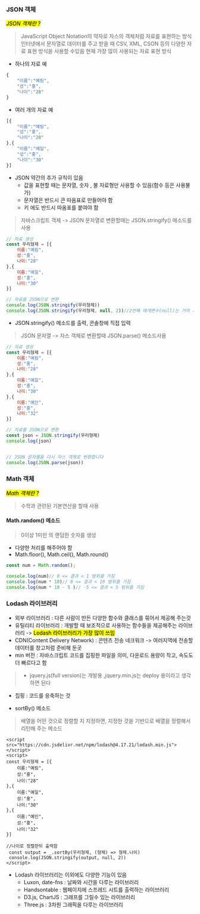 
### JSON 객체
<mark><i>JSON 객체란 ?</i></mark>

> JavaScript Object Notation의 약자로 자스의 객체처럼 자료를 표현하는 방식
> 인터넷에서 문자열로 데이터를 주고 받을 때 CSV, XML, CSON 등의 다양한 자료 표현 방식을 사용할 수있음 
> 현재 가장 많이 사용되는 자료 표현 방식

- 하나의 자료 예
```js
{
    "이름":"예림",
    "성":"홍",
    "나이":"28"
}
```

- 여러 개의 자료 예
```js
[{
    "이름":"예림",
    "성":"홍",
    "나이":"28"
},{
    "이름":"예일",
    "성":"홍",
    "나이":"30"
}]
```
- JSON 약간의 추가 규칙이 있음 
    - 값을 표현할 때는 문자열, 숫자 , 불 자료형만 사용할 수 있음(함수 등은 사용불가)
    - 문자열은 반드시 큰 따옴표로 만들어야 함
    - 키 에도 반드시 따옴표를 붙여야 함

> 자바스크립트 객체 -> JSON 문자열로 변환할때는 
JSON.stringify() 메소드를 사용

```js
// 자료 생성
const 우리형제 = [{
    이름:"예림",
    성:"홍",
    나이:"28"
},{
    이름:"예일",
    성:"홍",
    나이:"30"
}]

// 자료를 JSON으로 변환
console.log(JSON.stringify(우리형제))
console.log(JSON.stringify(우리형제, null, 2))//2번째 매개변수(null)는 거의 사용하지 않아서 null을 넣는다, 들여쓰기 2칸으로 설정합니다.
```
- JSON.stringify() 메소드를 출력, 콘솔창에 직접 입력


> JSON 문자열 -> 자스 객체로 변환할때
> JSON.parse() 메소드사용
```js
// 자료 생성
const 우리형제 = [{
    이름:"예림",
    성:"홍",
    나이:"28"
},{
    이름:"예일",
    성:"홍",
    나이:"30"
},{
    이름:"예인",
    성:"홍",
    나이:"32"
}]

// 자료를 JSON으로 변환
const json = JSON.stringify(우리형제)
console.log(json)


// JSON 문자열을 다시 자스 객체로 변환합니다
console.log(JSON.parse(json))
```

### Math 객체
<mark><i>Math 객체란 ?</i></mark>
> 수학과 관련된 기본연산을 할때 사용

#### Math.random() 메소드
> 0이상 1미만 의 랜덤한 숫자를 생성
- 다양한 처리를 해주어야 함
-  Math.floor(), Math.ceil(), Math.round()
```js
const num = Math.random();

console.log(num)// 0 <= 결과 < 1 범위를 가짐
console.log(num * 10)// 0 <= 결과 < 10 범위를 가짐
console.log(num * 10 - 5 )// -5 <= 결과 < 5 범위를 가짐
```

### Lodash 라이브러리
- 외부 라이브러리 : 다른 사람이 만든 다양한 함수와 클래스를 묶어서 제공해 주는것
- 유틸리티 라이브러리 : 개발할 때 보조적으로 사용하는 함수들을 제공해주는 라이브러리 -> <mark>Lodash 라이브러리가 가장 많이 쓰임</mark>
- CDN(Content Delivery Network) : 콘텐츠 전송 네크워크 -> 여러지역에 전송할 데이터를 창고처럼 준비해 둔곳
- min 버전 : 자바스크립트 코드를 집핑한 파일을 의미, 다운로드 용량이 작고, 속도도 더 빠르다고 함
> - jquery.js(full version)는 개발용 ,jquery.min.js는 deploy 용이라고 생각하면 된다
- 집핑 : 코드를 응축하는 것

- sortBy() 메소드
> 배열을 어떤 것으로 정렬할 지 지정하면, 지정한 것을 기반으로 배열을 정렬해서 리턴해 주는 메소드
```
<script src="https://cdn.jsdelivr.net/npm/lodash@4.17.21/lodash.min.js"></script>
<script>
const 우리형제 = [{
    이름:"예림",
    성:"홍",
    나이:"28"
},{
    이름:"예일",
    성:"홍",
    나이:"30"
},{
    이름:"예인",
    성:"홍",
    나이:"32"
}]

//나이로 정렬한뒤 출력함
 const output = _.sortBy(우리형제, (형제) => 형제.나이)
 console.log(JSON.stringify(output, null, 2))
</script>
```

- Lodash 라이브러리는 이외에도 다양한 기능이 있음
    - Luxon, date-fns : 날짜와 시간을 다루는 라이브러리
    - Handsontable : 웹페이지에 스프레드 시트를 출력하는 라이브러리
    - D3.js, ChartJS : 그래프를 그릴수 있는 라이브러리
    - Three.js : 3차원 그래픽을 다루는 라이브러리
